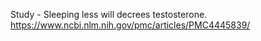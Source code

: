 Study - Sleeping less will decrees testosterone. 
https://www.ncbi.nlm.nih.gov/pmc/articles/PMC4445839/